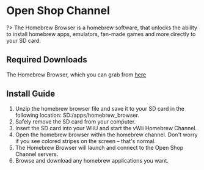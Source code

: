 # Open Shop Channel

?> The Homebrew Browser is a homebrew software, that unlocks the ability to install homebrew apps, emulators, fan-made games and more directly to your SD card.

## Required Downloads

The Homebrew Browser, which you can grab from [here](https://wii.guide/assets/files/homebrew_browser_v0.3.9e.zip)

## Install Guide
1. Unzip the homebrew browser file and save it to your SD card in the following location: SD:/apps/homebrew_browser.
2. Safely remove the SD card from your computer.
3. Insert the SD card into your WiiU and start the vWii Homebrew Channel.
4. Open the homebrew browser within the homebrew channel. Don't worry if you see colored stripes on the screen – that's normal.
5. The Homebrew Browser will launch and connect to the Open Shop Channel servers.
6. Browse and download any homebrew applications you want.
